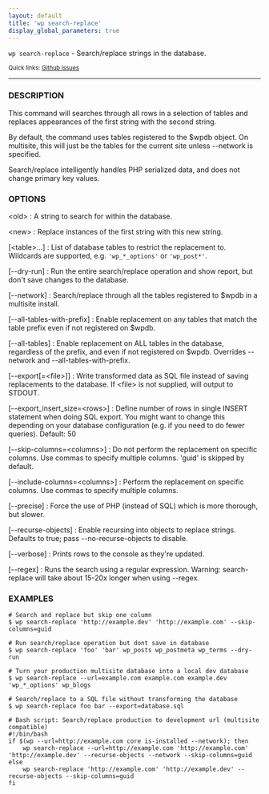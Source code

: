 ```yaml
---
layout: default
title: 'wp search-replace'
display_global_parameters: true
---
```


`wp search-replace` - Search/replace strings in the database.

<small>Quick links: <a href="https://github.com/wp-cli/wp-cli/issues?q=is%3Aopen+label%3Acommand%3Asearch-replace+sort%3Aupdated-desc">Github issues</a></small>

<hr />

### DESCRIPTION

This command will searches through all rows in a selection of tables
and replaces appearances of the first string with the second string.

By default, the command uses tables registered to the $wpdb object. On
multisite, this will just be the tables for the current site unless
\--network is specified.

Search/replace intelligently handles PHP serialized data, and does not
change primary key values.

### OPTIONS

&lt;old&gt;
: A string to search for within the database.

&lt;new&gt;
: Replace instances of the first string with this new string.

[&lt;table&gt;...]
: List of database tables to restrict the replacement to. Wildcards are
supported, e.g. `'wp_*_options'` or `'wp_post*'`.

[\--dry-run]
: Run the entire search/replace operation and show report, but don't save
changes to the database.

[\--network]
: Search/replace through all the tables registered to $wpdb in a
multisite install.

[\--all-tables-with-prefix]
: Enable replacement on any tables that match the table prefix even if
not registered on $wpdb.

[\--all-tables]
: Enable replacement on ALL tables in the database, regardless of the
prefix, and even if not registered on $wpdb. Overrides --network
and --all-tables-with-prefix.

[\--export[=&lt;file&gt;]]
: Write transformed data as SQL file instead of saving replacements to
the database. If &lt;file&gt; is not supplied, will output to STDOUT.

[\--export_insert_size=&lt;rows&gt;]
: Define number of rows in single INSERT statement when doing SQL export.
You might want to change this depending on your database configuration
(e.g. if you need to do fewer queries). Default: 50

[\--skip-columns=&lt;columns&gt;]
: Do not perform the replacement on specific columns. Use commas to
specify multiple columns. 'guid' is skipped by default.

[\--include-columns=&lt;columns&gt;]
: Perform the replacement on specific columns. Use commas to
specify multiple columns.

[\--precise]
: Force the use of PHP (instead of SQL) which is more thorough,
but slower.

[\--recurse-objects]
: Enable recursing into objects to replace strings. Defaults to true;
pass --no-recurse-objects to disable.

[\--verbose]
: Prints rows to the console as they're updated.

[\--regex]
: Runs the search using a regular expression. Warning: search-replace
will take about 15-20x longer when using --regex.

### EXAMPLES

    # Search and replace but skip one column
    $ wp search-replace 'http://example.dev' 'http://example.com' --skip-columns=guid

    # Run search/replace operation but dont save in database
    $ wp search-replace 'foo' 'bar' wp_posts wp_postmeta wp_terms --dry-run

    # Turn your production multisite database into a local dev database
    $ wp search-replace --url=example.com example.com example.dev 'wp_*_options' wp_blogs

    # Search/replace to a SQL file without transforming the database
    $ wp search-replace foo bar --export=database.sql

    # Bash script: Search/replace production to development url (multisite compatible)
    #!/bin/bash
    if $(wp --url=http://example.com core is-installed --network); then
        wp search-replace --url=http://example.com 'http://example.com' 'http://example.dev' --recurse-objects --network --skip-columns=guid
    else
        wp search-replace 'http://example.com' 'http://example.dev' --recurse-objects --skip-columns=guid
    fi



